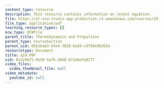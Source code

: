 ```yaml
---
content_type: resource
description: This resource contains information on rocket equation.
file: https://ol-ocw-studio-app-production.s3.amazonaws.com/courses/16-01-unified-engineering-i-ii-iii-iv-fall-2005-spring-2006/8ce29b759e585af630d8671ebe7e8277_q19.PDF
file_type: application/pdf
learning_resource_types: []
ocw_type: OCWFile
parent_title: Thermodynamics and Propulsion
parent_type: CourseSection
parent_uid: 05b2ba63-43e4-3028-bad4-cdf50e0b363a
resourcetype: Document
title: q19.PDF
uid: 8ce29b75-9e58-5af6-30d8-671ebe7e8277
video_files:
  video_thumbnail_file: null
video_metadata:
  youtube_id: null
---
```

